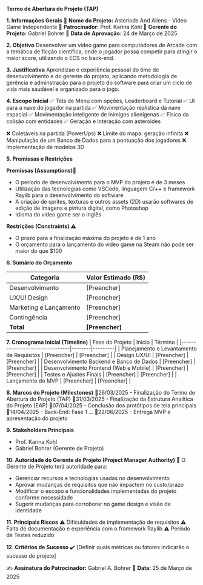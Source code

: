 **Termo de Abertura do Projeto (TAP)**

**1. Informações Gerais**
📌 **Nome do Projeto:** Asteriods And Aliens - Video Game Independente
📌 **Patrocinador:** Prof. Karina Kohl
📌 **Gerente do Projeto:** Gabriel Bohrer
📌 **Data de Aprovação:** 24 de Março de 2025

**2. Objetivo**
Desenvolver um video game para computadores de Arcade com a temática de ficção científica, onde o jogador possa competir para atingir o maior score, utilizando o ECS no back-end.

 **3. Justificativa**
Aprendizao e experiência pessoal do time de desenvolvimento e do gerente do projeto, aplicando metodologia de gerência e adminstração para o projeto do software para criar um ciclo de vida mais saudável e organizado para o jogo.  

 **4. Escopo Inicial**
✅ Tela de Menu com opções, Leaderboard e Tutorial
✅ UI para a nave do jogador na partida
✅ Movimentação realistica da nave espacial
✅ Movimentação inteligente de inimigos alienígenas
✅ Física da colisão com entidades
✅ Geração e interação com asteroides

❌ Coletáveis na partida (PowerUps)
❌ Limite do mapa: geração infinita
❌ Manipulação de um Banco de Dados para a pontuação dos jogadores
❌ Implementação de modelos 3D

**5. Premissas e Restrições**

**Premissas (Assumptions)🔹**
- O período de desenvolvimento para o MVP do projeto é de 3 meses
- Utilização das tecnologias como VSCode, linguagem C/++ e framework Raylib para o desenvolvimento do software
- A criação de sprites, texturas e outros assets (2D) usarão softwares de edição de imagens e pintura digital, como Photoshop
- Idioma do video game ser o inglês

**Restrições (Constraints) ⚠️**
- O prazo para a finalização máxima do projeto é de 1 ano
- O orçamento para o lançamento do video game na Steam não pode ser maior do que $100

 **6. Sumário do Orçamento**

| Categoria               | Valor Estimado (R$) |
|------------------------|------------------|
| Desenvolvimento        | [Preencher]       |
| UX/UI Design          | [Preencher]        |
| Marketing e Lançamento | [Preencher]        |
| Contingência          | [Preencher]        |
| **Total**             | **[Preencher]**   |


**7. Cronograma Inicial (Timeline)**
| Fase do Projeto                 | Início | Término |
|--------------------------------|--------|---------|
| Planejamento e Levantamento de Requisitos | [Preencher] | [Preencher] |
| Design UX/UI                   | [Preencher] | [Preencher] |
| Desenvolvimento Backend e Banco de Dados | [Preencher] | [Preencher] |
| Desenvolvimento Frontend (Web e Mobile) | [Preencher] | [Preencher] |
| Testes e Ajustes Finais        | [Preencher] | [Preencher] |
| Lançamento do MVP              | [Preencher] | [Preencher] |


**8. Marcos do Projeto (Milestones)**
📍26/03/2025 - Finalização do Termo de Abertura do Projeto (TAP)
📍31/03/2025 - Finalização da Estrutura Analítica do Projeto (EAP)
📍07/04/2025 - Conclusão dos protótipos de tela principais
📍14/04/2025 - Back-End: Fase 1
...
📍22/06/2025 - Entrega MVP e apresentação do projeto


**9. Stakeholders Principais**
- Prof. Karina Kohl
- Gabriel Bohrer (Gerente de Projeto) 


**10. Autoridade do Gerente de Projeto (Project Manager Authority)**
📌 O Gerente de Projeto terá autoridade para:
- Gerenciar recursos e tecnologias usadas no desenvolvimento
- Aprovar mudanças de requisitos que não impactem no custo/prazo
- Modificar o escopo e funcionalidades implementadas do projeto conforme necessidade
- Sugerir mudanças para corroborar no game design e visão de identidade


**11. Principais Riscos**
⚠️ Dificuldades de implementação de requisitos
⚠️ Falta de documentação e experiência com o framework Raylib
⚠️ Período de Testes reduzido


**12. Critérios de Sucesso**
✔️ [Definir quais métricas ou fatores indicarão o sucesso do projeto]  


✍ **Assinatura do Patrocinador:** Gabriel A. Bohrer 
📅 **Data:** 25 de Março de 2025 
